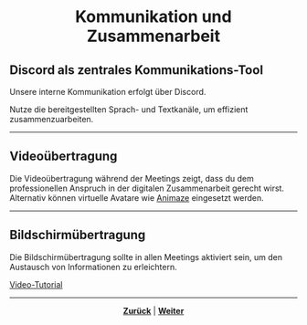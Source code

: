 # <p align="center">Kommunikation und Zusammenarbeit</p>

## Discord als zentrales Kommunikations-Tool

Unsere interne Kommunikation erfolgt über Discord.

Nutze die bereitgestellten Sprach- und Textkanäle, um effizient zusammenzuarbeiten.

---

## Videoübertragung

Die Videoübertragung während der Meetings zeigt, dass du dem professionellen Anspruch in der digitalen Zusammenarbeit gerecht wirst.
Alternativ können virtuelle Avatare wie [Animaze](https://www.animaze.us) eingesetzt werden.

---

## Bildschirmübertragung

Die Bildschirmübertragung sollte in allen Meetings aktiviert sein, um den Austausch von Informationen zu erleichtern.

[Video-Tutorial](https://www.youtube.com/watch?v=J0m4mvez86s)

---

<p align="center"><a href="/docs/05-kommunikation/01-discord/01-einrichtung/README.md"><strong>Zurück</strong></a> | <a href="/docs/06-entwicklung/README.md"><strong>Weiter</strong></a></p>
